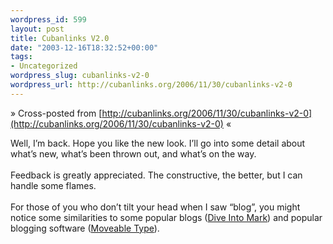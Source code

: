 ```yaml
--- 
wordpress_id: 599
layout: post
title: Cubanlinks V2.0
date: "2003-12-16T18:32:52+00:00"
tags: 
- Uncategorized
wordpress_slug: cubanlinks-v2-0
wordpress_url: http://cubanlinks.org/2006/11/30/cubanlinks-v2-0
---
```

&raquo; Cross-posted from [http://cubanlinks.org/2006/11/30/cubanlinks-v2-0](http://cubanlinks.org/2006/11/30/cubanlinks-v2-0) &laquo;

<p>Well, I&#8217;m back.  Hope you like the new look.  I&#8217;ll go into some detail about what&#8217;s new, what&#8217;s been thrown out, and what&#8217;s on the way.<br/><br/>
Feedback is greatly appreciated.  The constructive, the better, but I can handle some flames.<br/><br/>
For those of you who don&#8217;t tilt your head when I saw &#8220;blog&#8221;, you might notice some similarities to some popular blogs (<a href="http://diveintomark.org">Dive Into Mark</a>) and popular blogging software (<a href="http://moveabletype.org">Moveable Type</a>).</p>
